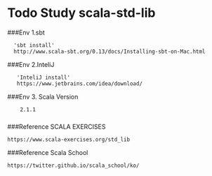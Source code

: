 # Todo Study scala-std-lib

###Env 1.sbt
```
  'sbt install'
  http://www.scala-sbt.org/0.13/docs/Installing-sbt-on-Mac.html
```
###Env 2.InteliJ
```
   'InteliJ install'
   https://www.jetbrains.com/idea/download/
```
###Env 3. Scala Version
```
    2.1.1
```
###


###Reference SCALA EXERCISES
```
https://www.scala-exercises.org/std_lib
```

###Reference Scala School
```
https://twitter.github.io/scala_school/ko/
```
